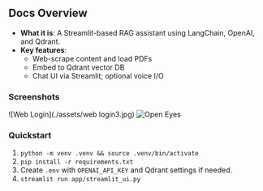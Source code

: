 ## Docs Overview

- **What it is**: A Streamlit-based RAG assistant using LangChain, OpenAI, and Qdrant.
- **Key features**:
  - Web-scrape content and load PDFs
  - Embed to Qdrant vector DB
  - Chat UI via Streamlit; optional voice I/O

### Screenshots

![Web Login](./assets/web login3.jpg)
![Open Eyes](./assets/open_eyes.jpg)

### Quickstart

1. `python -m venv .venv && source .venv/bin/activate`
2. `pip install -r requirements.txt`
3. Create `.env` with `OPENAI_API_KEY` and Qdrant settings if needed.
4. `streamlit run app/streamlit_ui.py`

